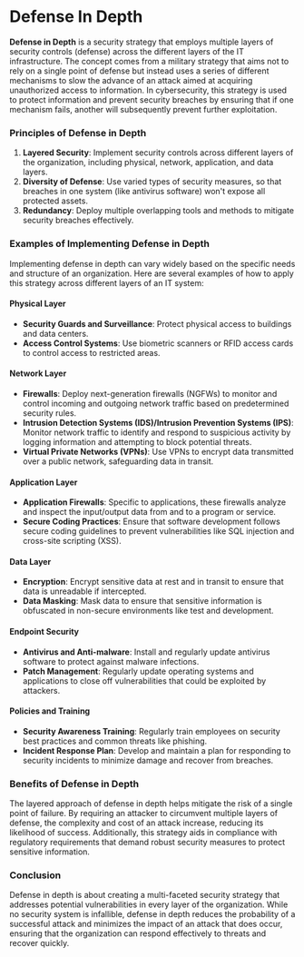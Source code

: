 # Defense In Depth

**Defense in Depth** is a security strategy that employs multiple layers of security controls (defense) across the different layers of the IT infrastructure. The concept comes from a military strategy that aims not to rely on a single point of defense but instead uses a series of different mechanisms to slow the advance of an attack aimed at acquiring unauthorized access to information. In cybersecurity, this strategy is used to protect information and prevent security breaches by ensuring that if one mechanism fails, another will subsequently prevent further exploitation.

### Principles of Defense in Depth
1. **Layered Security**: Implement security controls across different layers of the organization, including physical, network, application, and data layers.
2. **Diversity of Defense**: Use varied types of security measures, so that breaches in one system (like antivirus software) won't expose all protected assets.
3. **Redundancy**: Deploy multiple overlapping tools and methods to mitigate security breaches effectively.

### Examples of Implementing Defense in Depth
Implementing defense in depth can vary widely based on the specific needs and structure of an organization. Here are several examples of how to apply this strategy across different layers of an IT system:

#### Physical Layer
- **Security Guards and Surveillance**: Protect physical access to buildings and data centers.
- **Access Control Systems**: Use biometric scanners or RFID access cards to control access to restricted areas.

#### Network Layer
- **Firewalls**: Deploy next-generation firewalls (NGFWs) to monitor and control incoming and outgoing network traffic based on predetermined security rules.
- **Intrusion Detection Systems (IDS)/Intrusion Prevention Systems (IPS)**: Monitor network traffic to identify and respond to suspicious activity by logging information and attempting to block potential threats.
- **Virtual Private Networks (VPNs)**: Use VPNs to encrypt data transmitted over a public network, safeguarding data in transit.

#### Application Layer
- **Application Firewalls**: Specific to applications, these firewalls analyze and inspect the input/output data from and to a program or service.
- **Secure Coding Practices**: Ensure that software development follows secure coding guidelines to prevent vulnerabilities like SQL injection and cross-site scripting (XSS).

#### Data Layer
- **Encryption**: Encrypt sensitive data at rest and in transit to ensure that data is unreadable if intercepted.
- **Data Masking**: Mask data to ensure that sensitive information is obfuscated in non-secure environments like test and development.

#### Endpoint Security
- **Antivirus and Anti-malware**: Install and regularly update antivirus software to protect against malware infections.
- **Patch Management**: Regularly update operating systems and applications to close off vulnerabilities that could be exploited by attackers.

#### Policies and Training
- **Security Awareness Training**: Regularly train employees on security best practices and common threats like phishing.
- **Incident Response Plan**: Develop and maintain a plan for responding to security incidents to minimize damage and recover from breaches.

### Benefits of Defense in Depth
The layered approach of defense in depth helps mitigate the risk of a single point of failure. By requiring an attacker to circumvent multiple layers of defense, the complexity and cost of an attack increase, reducing its likelihood of success. Additionally, this strategy aids in compliance with regulatory requirements that demand robust security measures to protect sensitive information.

### Conclusion
Defense in depth is about creating a multi-faceted security strategy that addresses potential vulnerabilities in every layer of the organization. While no security system is infallible, defense in depth reduces the probability of a successful attack and minimizes the impact of an attack that does occur, ensuring that the organization can respond effectively to threats and recover quickly.
